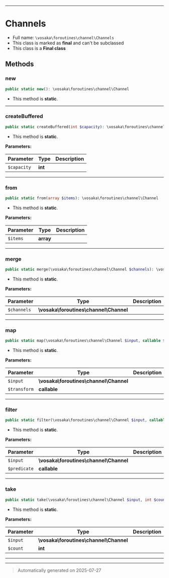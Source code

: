 ***

# Channels





* Full name: `\vosaka\foroutines\channel\Channels`
* This class is marked as **final** and can't be subclassed
* This class is a **Final class**




## Methods


### new



```php
public static new(): \vosaka\foroutines\channel\Channel
```



* This method is **static**.








***

### createBuffered



```php
public static createBuffered(int $capacity): \vosaka\foroutines\channel\Channel
```



* This method is **static**.




**Parameters:**

| Parameter | Type | Description |
|-----------|------|-------------|
| `$capacity` | **int** |  |





***

### from



```php
public static from(array $items): \vosaka\foroutines\channel\Channel
```



* This method is **static**.




**Parameters:**

| Parameter | Type | Description |
|-----------|------|-------------|
| `$items` | **array** |  |





***

### merge



```php
public static merge(\vosaka\foroutines\channel\Channel $channels): \vosaka\foroutines\channel\Channel
```



* This method is **static**.




**Parameters:**

| Parameter | Type | Description |
|-----------|------|-------------|
| `$channels` | **\vosaka\foroutines\channel\Channel** |  |





***

### map



```php
public static map(\vosaka\foroutines\channel\Channel $input, callable $transform): \vosaka\foroutines\channel\Channel
```



* This method is **static**.




**Parameters:**

| Parameter | Type | Description |
|-----------|------|-------------|
| `$input` | **\vosaka\foroutines\channel\Channel** |  |
| `$transform` | **callable** |  |





***

### filter



```php
public static filter(\vosaka\foroutines\channel\Channel $input, callable $predicate): \vosaka\foroutines\channel\Channel
```



* This method is **static**.




**Parameters:**

| Parameter | Type | Description |
|-----------|------|-------------|
| `$input` | **\vosaka\foroutines\channel\Channel** |  |
| `$predicate` | **callable** |  |





***

### take



```php
public static take(\vosaka\foroutines\channel\Channel $input, int $count): \vosaka\foroutines\channel\Channel
```



* This method is **static**.




**Parameters:**

| Parameter | Type | Description |
|-----------|------|-------------|
| `$input` | **\vosaka\foroutines\channel\Channel** |  |
| `$count` | **int** |  |





***


***
> Automatically generated on 2025-07-27
